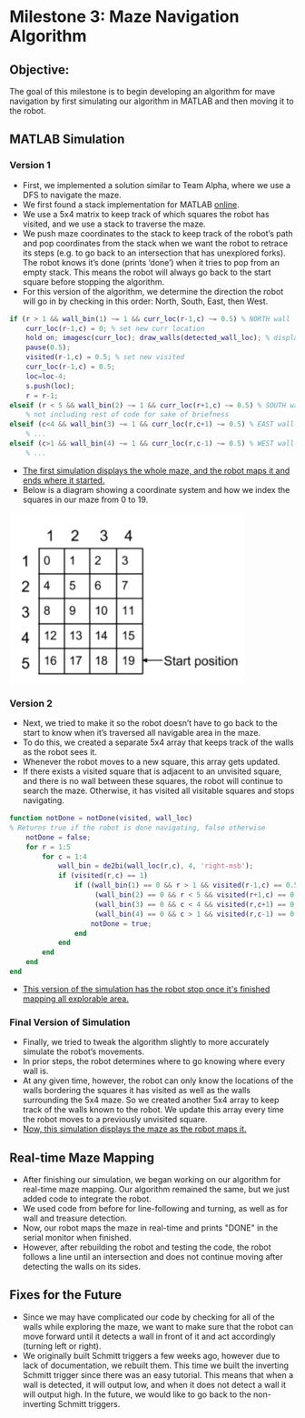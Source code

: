 # Milestone 3: Maze Navigation Algorithm

## Objective:
The goal of this milestone is to begin developing an algorithm for mave navigation by first simulating our algorithm in MATLAB and then moving it to the robot.

## MATLAB Simulation

### Version 1
* First, we implemented a solution similar to Team Alpha, where we use a DFS to navigate the maze.  
* We first found a stack implementation for MATLAB [online](https://www.mathworks.com/matlabcentral/fileexchange/28922-list--queue--stack?focused=5187765&tab=function).
* We use a 5x4 matrix to keep track of which squares the robot has visited, and we use a stack to traverse the maze.  
* We push maze coordinates to the stack to keep track of the robot’s path and pop coordinates from the stack when we want the robot to retrace its steps (e.g. to go back to an intersection that has unexplored forks).  The robot knows it’s done (prints ‘done’) when it tries to pop from an empty stack.  This means the robot will always go back to the start square before stopping the algorithm.
* For this version of the algorithm, we determine the direction the robot will go in by checking in this order: North, South, East, then West.

```Matlab
if (r > 1 && wall_bin(1) ~= 1 && curr_loc(r-1,c) ~= 0.5) % NORTH wall
    curr_loc(r-1,c) = 0; % set new curr location
    hold on; imagesc(curr_loc); draw_walls(detected_wall_loc); % display new current location
    pause(0.5);
    visited(r-1,c) = 0.5; % set new visited
    curr_loc(r-1,c) = 0.5;
    loc=loc-4;
    s.push(loc);
    r = r-1;
elseif (r < 5 && wall_bin(2) ~= 1 && curr_loc(r+1,c) ~= 0.5) % SOUTH wall
	% not including rest of code for sake of briefness
elseif (c<4 && wall_bin(3) ~= 1 && curr_loc(r,c+1) ~= 0.5) % EAST wall
	% ...
elseif (c>1 && wall_bin(4) ~= 1 && curr_loc(r,c-1) ~= 0.5) % WEST wall
	% ...
```

* [The first simulation displays the whole maze, and the robot maps it and ends where it started.](https://youtu.be/MxFL3VIOMlE)
* Below is a diagram showing a coordinate system and how we index the squares in our maze from 0 to 19.

<img src="https://github.com/sk2282/ECE3400_Team8/blob/master/pictures/Milestone3/Milestone3Coord.png?raw=true" height="300" />


### Version 2
* Next, we tried to make it so the robot doesn’t have to go back to the start to know when it’s traversed all navigable area in the maze.  
* To do this, we created a separate 5x4 array that keeps track of the walls as the robot sees it.  
* Whenever the robot moves to a new square, this array gets updated.  
* If there exists a visited square that is adjacent to an unvisited square, and there is no wall between these squares, the robot will continue to search the maze.  Otherwise, it has visited all visitable squares and stops navigating.

``` Matlab
function notDone = notDone(visited, wall_loc)
% Returns true if the robot is done navigating, false otherwise
    notDone = false;
    for r = 1:5
        for c = 1:4
            wall_bin = de2bi(wall_loc(r,c), 4, 'right-msb');
            if (visited(r,c) == 1)
                if ((wall_bin(1) == 0 && r > 1 && visited(r-1,c) == 0.5) || ...
                     (wall_bin(2) == 0 && r < 5 && visited(r+1,c) == 0.5) || ...
                     (wall_bin(3) == 0 && c < 4 && visited(r,c+1) == 0.5) || ...
                     (wall_bin(4) == 0 && c > 1 && visited(r,c-1) == 0.5))
                    notDone = true;
                end
            end
        end
    end
end
```

* [This version of the simulation has the robot stop once it's finished mapping all explorable area.](https://youtu.be/MUISAKUdXKQ)



### Final Version of Simulation
* Finally, we tried to tweak the algorithm slightly to more accurately simulate the robot’s movements.  
* In prior steps, the robot determines where to go knowing where every wall is.  
* At any given time, however, the robot can only know the locations of the walls bordering the squares it has visited as well as the walls surrounding the 5x4 maze.  So we created another 5x4 array to keep track of the walls known to the robot. We update this array every time the robot moves to a previously unvisited square.
* [Now, this simulation displays the maze as the robot maps it.](https://youtu.be/FBHg2GErlwE)


## Real-time Maze Mapping
* After finishing our simulation, we began working on our algorithm for real-time maze mapping. Our algorithm remained the same, but we just added code to integrate the robot.
* We used code from before for line-following and turning, as well as for wall and treasure detection.
* Now, our robot maps the maze in real-time and prints "DONE" in the serial monitor when finished.  
* However, after rebuilding the robot and testing the code, the robot follows a line until an intersection and does not continue moving after detecting the walls on its sides.


## Fixes for the Future
* Since we may have complicated our code by checking for all of the walls while exploring the maze, we want to make sure that the robot can move forward until it detects a wall in front of it and act accordingly (turning left or right).
* We originally built Schmitt triggers a few weeks ago, however due to lack of documentation, we rebuilt them. This time we built the inverting Schmitt trigger since there was an easy tutorial. This means that when a wall is detected, it will output low, and when it does not detect a wall it will output high. In the future, we would like to go back to the non-inverting Schmitt triggers.
